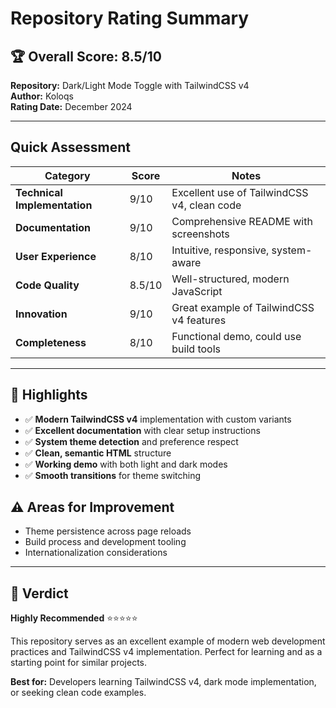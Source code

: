 # Repository Rating Summary

## 🏆 Overall Score: 8.5/10

**Repository:** Dark/Light Mode Toggle with TailwindCSS v4  
**Author:** Koloqs  
**Rating Date:** December 2024

---

## Quick Assessment

| Category | Score | Notes |
|----------|-------|-------|
| **Technical Implementation** | 9/10 | Excellent use of TailwindCSS v4, clean code |
| **Documentation** | 9/10 | Comprehensive README with screenshots |
| **User Experience** | 8/10 | Intuitive, responsive, system-aware |
| **Code Quality** | 8.5/10 | Well-structured, modern JavaScript |
| **Innovation** | 9/10 | Great example of TailwindCSS v4 features |
| **Completeness** | 8/10 | Functional demo, could use build tools |

---

## 🌟 Highlights

- ✅ **Modern TailwindCSS v4** implementation with custom variants
- ✅ **Excellent documentation** with clear setup instructions
- ✅ **System theme detection** and preference respect
- ✅ **Clean, semantic HTML** structure
- ✅ **Working demo** with both light and dark modes
- ✅ **Smooth transitions** for theme switching

## ⚠️ Areas for Improvement

- Theme persistence across page reloads
- Build process and development tooling
- Internationalization considerations

---

## 📝 Verdict

**Highly Recommended** ⭐⭐⭐⭐⭐

This repository serves as an excellent example of modern web development practices and TailwindCSS v4 implementation. Perfect for learning and as a starting point for similar projects.

**Best for:** Developers learning TailwindCSS v4, dark mode implementation, or seeking clean code examples.